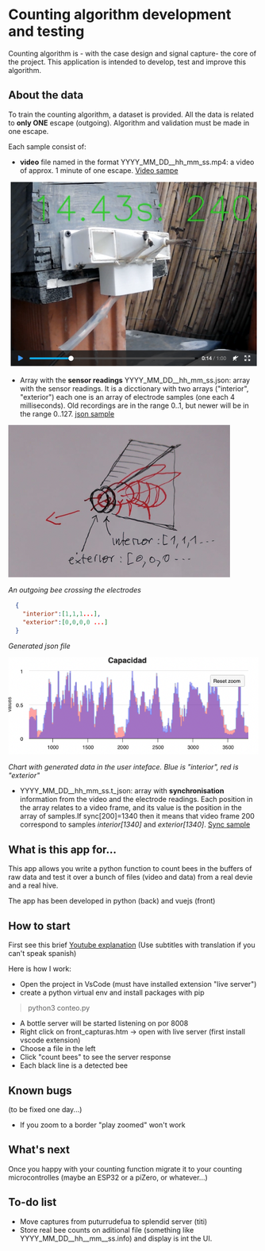# Counting algorithm development and testing

Counting algorithm is - with the case design and signal capture- the core of the project. This application is intended to develop,
test and improve this algorithm.

## About the data

To train the counting algorithm, a dataset is provided. All the data is related to **only ONE** escape (outgoing). Algorithm and validation must be made in one escape.

Each sample consist of: 

* **video** file named in the format YYYY_MM_DD__hh_mm_ss.mp4: a video of approx. 1 minute of one escape. [Video sampe](http://puturrudefua.es/splendid/capturas/2023_09_30__09_59_28.mp4)

![alt text](./images/video.png)

* Array with the **sensor readings** YYYY_MM_DD__hh_mm_ss.json: array with the sensor readings. It is a dicctionary with two arrays ("interior", "exterior") each one is an array of electrode samples (one each 4 milliseconds). Old recordings are in the range 0..1, but newer will be in the range 0..127. [json sample](http://puturrudefua.es/splendid/capturas/2023_09_30__09_59_28.json)
  
![alt text](./images/esqema.png)

*An outgoing bee crossing the electrodes*

```json
  {
    "interior":[1,1,1...],
    "exterior":[0,0,0,0 ...]
  }
```

*Generated json file*

![alt text](./images/chart.png)
  
*Chart with generated data in the user inteface. Blue is "interior", red is "exterior"*


* YYYY_MM_DD__hh_mm_ss.t_json: array with **synchronisation** information from the video and the electrode readings. Each position in the array relates to a video frame, and its value is the position in the array of samples.If sync[200]=1340 then it means that video frame 200 correspond to samples *interior[1340]* and *exterior[1340]*. 
[Sync sample](http://puturrudefua.es/splendid/capturas/2023_09_30__09_59_28.t_json)


## What is this app for...

This app allows you write a python function to count bees in the buffers of raw data and test it over a bunch of files (video and data) from a real devie and a real hive.

The app has been developed in python (back) and vuejs (front)

## How to start

First see this brief [Youtube explanation](https://www.youtube.com/watch?v=Pkqkp8idgXs) (Use subtitles with translation if you can't speak spanish)

Here is how I work:

* Open the project in VsCode (must have installed extension "live server")
* create a python virtual env and install packages with pip

> python3 conteo.py 

* A bottle server will be started listening on por 8008
* Right click on front_capturas.htm -> open with live server (first install vscode extension)
* Choose a file in the left
* Click "count bees" to see the server response
* Each black line is a detected bee

## Known bugs

(to be fixed one day...)

* If you zoom to a border "play zoomed" won't work
  
## What's next


Once you happy with your counting function migrate it to your counting microcontrolles (maybe an ESP32 or a piZero, or whatever...)

## To-do list

* Move captures from puturrudefua to splendid server (titi)
* Store real bee counts on aditional file (something like YYYY_MM_DD__hh__mm__ss.info) and display is int the UI.
